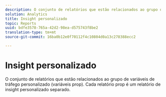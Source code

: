 ```yaml
---
description: O conjunto de relatórios que estão relacionados ao grupo de variáveis de tráfego personalizado (variáveis prop). Cada relatório prop é um relatório de insight personalizado separado.
solution: Analytics
title: Insight personalizado
topic: Reports
uuid: bdfe3578-765a-42d2-98ea-d575743f8be2
translation-type: tm+mt
source-git-commit: 16ba0b12e0f70112f4c10804d0a13c278388ecc2

---
```



# Insight personalizado

O conjunto de relatórios que estão relacionados ao grupo de variáveis de tráfego personalizado (variáveis prop). Cada relatório prop é um relatório de insight personalizado separado.

